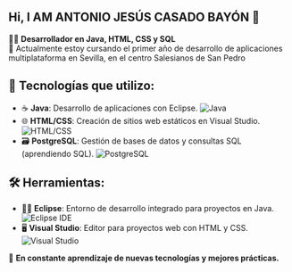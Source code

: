 ## Hi, I AM ANTONIO JESÚS CASADO BAYÓN 👋


👨‍💻 **Desarrollador en Java, HTML, CSS y SQL**  
📱 Actualmente estoy cursando el primer año de desarrollo de aplicaciones multiplataforma en Sevilla, en el centro Salesianos de San Pedro

## 🚀 Tecnologías que utilizo:

- ☕ **Java**: Desarrollo de aplicaciones con Eclipse.
  ![Java](https://upload.wikimedia.org/wikipedia/commons/a/a2/Java_Logo.svg)
- 🌐 **HTML/CSS**: Creación de sitios web estáticos en Visual Studio.
  ![HTML/CSS](https://upload.wikimedia.org/wikipedia/commons/3/3f/Html_logo.svg)
- 🗃️ **PostgreSQL**: Gestión de bases de datos y consultas SQL (aprendiendo SQL).
  ![PostgreSQL](https://upload.wikimedia.org/wikipedia/commons/2/29/Postgresql_Logo_2.svg)

## 🛠️ Herramientas:

- 🧑‍💻 **Eclipse**: Entorno de desarrollo integrado para proyectos en Java.
  ![Eclipse IDE](https://upload.wikimedia.org/wikipedia/commons/thumb/9/9c/Eclipse_Logo_2017.svg/1024px-Eclipse_Logo_2017.svg.png)
- 🖥️ **Visual Studio**: Editor para proyectos web con HTML y CSS.
  ![Visual Studio](https://upload.wikimedia.org/wikipedia/commons/thumb/4/4e/Visual_Studio_2019_logo.svg/1024px-Visual_Studio_2019_logo.svg.png)

🌱 **En constante aprendizaje de nuevas tecnologías y mejores prácticas.**


